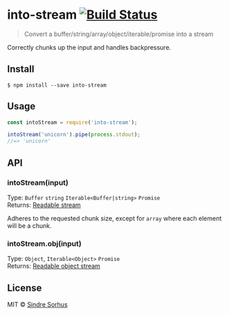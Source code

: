 # into-stream [![Build Status](https://travis-ci.org/sindresorhus/into-stream.svg?branch=master)](https://travis-ci.org/sindresorhus/into-stream)

> Convert a buffer/string/array/object/iterable/promise into a stream

Correctly chunks up the input and handles backpressure.


## Install

```
$ npm install --save into-stream
```


## Usage

```js
const intoStream = require('into-stream');

intoStream('unicorn').pipe(process.stdout);
//=> 'unicorn'
```


## API

### intoStream(input)

Type: `Buffer` `string` `Iterable<Buffer|string>` `Promise`<br>
Returns: [Readable stream](https://nodejs.org/api/stream.html#stream_class_stream_readable)

Adheres to the requested chunk size, except for `array` where each element will be a chunk.

### intoStream.obj(input)

Type: `Object`, `Iterable<Object>` `Promise`<br>
Returns: [Readable object stream](https://nodejs.org/api/stream.html#stream_object_mode)


## License

MIT © [Sindre Sorhus](https://sindresorhus.com)
